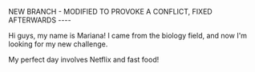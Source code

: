 NEW BRANCH - MODIFIED TO PROVOKE A CONFLICT, FIXED AFTERWARDS ----

Hi guys, my name is Mariana! I came from the biology field, and now I'm looking for my new challenge.

My perfect day involves Netflix and fast food!
